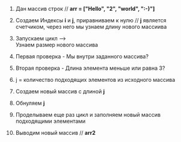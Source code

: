 1. Дан массив строк // **arr = ["Hello", "2", "world", ":-)"]**
2. Создаем Индексы **i** и **j**, приравниваем к нулю // **j** является счетчиком, через него мы узнаем длину нового массиива
3. Запускаем цикл -->  
Узнаем размер нового массива

4. Первая проверка - Мы внутри заданного массива?
5. Вторая проверка - Длина элемента меньше или равна 3?
6. j = количество подходящих элементов из исходного массива

7. Создаем новый массив с длиной **j**
8. Обнуляем **j**
9. Проделываем еще раз цикл и заполняем новый массив подходящими элементами
10. Выводим новый массив // **arr2**
